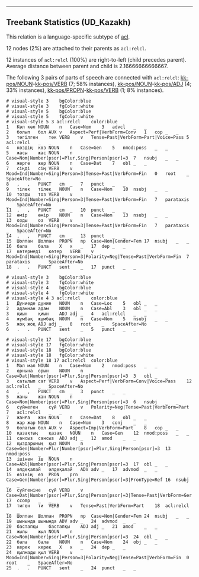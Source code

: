 

--------------------------------------------------------------------------------

## Treebank Statistics (UD_Kazakh)

This relation is a language-specific subtype of [acl]().

12 nodes (2%) are attached to their parents as `acl:relcl`.

12 instances of `acl:relcl` (100%) are right-to-left (child precedes parent).
Average distance between parent and child is 2.16666666666667.

The following 3 pairs of parts of speech are connected with `acl:relcl`: [kk-pos/NOUN]()-[kk-pos/VERB]() (7; 58% instances), [kk-pos/NOUN]()-[kk-pos/ADJ]() (4; 33% instances), [kk-pos/PROPN]()-[kk-pos/VERB]() (1; 8% instances).


~~~ conllu
# visual-style 3	bgColor:blue
# visual-style 3	fgColor:white
# visual-style 5	bgColor:blue
# visual-style 5	fgColor:white
# visual-style 5 3 acl:relcl	color:blue
1	Көл	көл	NOUN	n	Case=Nom	3	advcl	_	_
2	болып	бол	AUX	v	Aspect=Perf|VerbForm=Conv	1	cop	_	_
3	төгілген	төк	VERB	v	Tense=Past|VerbForm=Part|Voice=Pass	5	acl:relcl	_	_
4	көздің	көз	NOUN	n	Case=Gen	5	nmod:poss	_	_
5	жасы	жас	NOUN	n	Case=Nom|Number[psor]=Plur,Sing|Person[psor]=3	7	nsubj	_	_
6	жерге	жер	NOUN	n	Case=Dat	7	obl	_	_
7	сіңді	сің	VERB	v	Mood=Ind|Number=Sing|Person=3|Tense=Past|VerbForm=Fin	0	root	_	SpaceAfter=No
8	,	,	PUNCT	cm	_	7	punct	_	_
9	тілек	тілек	NOUN	n	Case=Nom	10	nsubj	_	_
10	тозды	тоз	VERB	v	Mood=Ind|Number=Sing|Person=3|Tense=Past|VerbForm=Fin	7	parataxis	_	SpaceAfter=No
11	,	,	PUNCT	cm	_	10	punct	_	_
12	өмір	өмір	NOUN	n	Case=Nom	13	nsubj	_	_
13	озды	оз	VERB	v	Mood=Ind|Number=Sing|Person=3|Tense=Past|VerbForm=Fin	7	parataxis	_	SpaceAfter=No
14	,	,	PUNCT	cm	_	13	punct	_	_
15	Шолпан	Шолпан	PROPN	np	Case=Nom|Gender=Fem	17	nsubj	_	_
16	бала	бала	X	x	_	17	dep	_	_
17	көтермеді	көтер	VERB	v	Mood=Ind|Number=Sing|Person=3|Polarity=Neg|Tense=Past|VerbForm=Fin	7	parataxis	_	SpaceAfter=No
18	.	.	PUNCT	sent	_	17	punct	_	_

~~~


~~~ conllu
# visual-style 3	bgColor:blue
# visual-style 3	fgColor:white
# visual-style 4	bgColor:blue
# visual-style 4	fgColor:white
# visual-style 4 3 acl:relcl	color:blue
1	Дүниеде	дүние	NOUN	n	Case=Loc	5	obl	_	_
2	адамнан	адам	NOUN	n	Case=Abl	3	obl	_	_
3	қиын	қиын	ADJ	adj	_	4	acl:relcl	_	_
4	жұмбақ	жұмбақ	NOUN	n	Case=Nom	5	nsubj	_	_
5	жоқ	жоқ	ADJ	adj	_	0	root	_	SpaceAfter=No
6	.	.	PUNCT	sent	_	5	punct	_	_

~~~


~~~ conllu
# visual-style 17	bgColor:blue
# visual-style 17	fgColor:white
# visual-style 18	bgColor:blue
# visual-style 18	fgColor:white
# visual-style 18 17 acl:relcl	color:blue
1	Мал	мал	NOUN	n	Case=Nom	2	nmod:poss	_	_
2	орнына	орын	NOUN	n	Case=Dat|Number[psor]=Plur,Sing|Person[psor]=3	3	obl	_	_
3	сатылып	сат	VERB	v	Aspect=Perf|VerbForm=Conv|Voice=Pass	12	acl:relcl	_	SpaceAfter=No
4	,	,	PUNCT	cm	_	3	punct	_	_
5	жаны	жан	NOUN	n	Case=Nom|Number[psor]=Plur,Sing|Person[psor]=3	6	nsubj	_	_
6	сүймеген	сүй	VERB	v	Polarity=Neg|Tense=Past|VerbForm=Part	7	acl:relcl	_	_
7	жанға	жан	NOUN	n	Case=Dat	8	obl	_	_
8	жар	жар	NOUN	n	Case=Nom	3	conj	_	_
9	болатын	бол	AUX	v	Aspect=Imp|VerbForm=Part	8	cop	_	_
10	қазақтың	қазақ	NOUN	n	Case=Gen	12	nmod:poss	_	_
11	сансыз	сансыз	ADJ	adj	_	12	amod	_	_
12	қыздарының	қыз	NOUN	n	Case=Gen|Number=Plur|Number[psor]=Plur,Sing|Person[psor]=3	13	nmod:poss	_	_
13	ішінен	іш	NOUN	n	Case=Abl|Number[psor]=Plur,Sing|Person[psor]=3	17	obl	_	_
14	әлдеқалай	әлдеқалай	ADV	adv	_	17	advmod	_	_
15	өзінің	өз	PRON	prn	Case=Gen|Number[psor]=Plur,Sing|Person[psor]=3|PronType=Ref	16	nsubj	_	_
16	сүйгеніне	сүй	VERB	v	Case=Dat|Number[psor]=Plur,Sing|Person[psor]=3|Tense=Past|VerbForm=Ger	17	ccomp	_	_
17	тиген	ти	VERB	v	Tense=Past|VerbForm=Part	18	acl:relcl	_	_
18	Шолпан	Шолпан	PROPN	np	Case=Nom|Gender=Fem	24	nsubj	_	_
19	шынында	шынында	ADV	adv	_	24	advmod	_	_
20	бастапқы	бастапқы	ADJ	adj	_	21	amod	_	_
21	жылы	жыл	NOUN	n	Case=Nom|Number[psor]=Plur,Sing|Person[psor]=3	24	obl	_	_
22	бала	бала	NOUN	n	Case=Nom	24	obj	_	_
23	керек	керек	X	x	_	24	dep	_	_
24	қылмады	қыл	VERB	v	Mood=Ind|Number=Sing|Person=3|Polarity=Neg|Tense=Past|VerbForm=Fin	0	root	_	SpaceAfter=No
25	.	.	PUNCT	sent	_	24	punct	_	_

~~~


